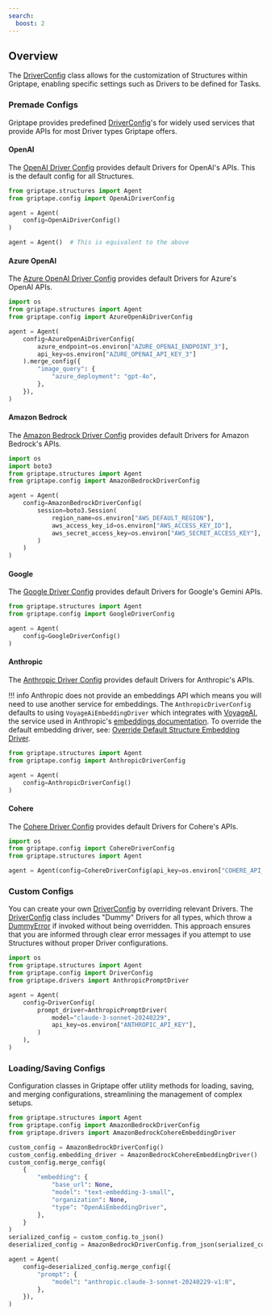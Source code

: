 ```yaml
---
search:
  boost: 2 
---
```


## Overview

The [DriverConfig](../../reference/griptape/config/driver_config.md) class allows for the customization of Structures within Griptape, enabling specific settings such as Drivers to be defined for Tasks. 

### Premade Configs

Griptape provides predefined [DriverConfig](../../reference/griptape/config/driver_config.md)'s for widely used services that provide APIs for most Driver types Griptape offers.

#### OpenAI

The [OpenAI Driver Config](../../reference/griptape/config/openai_driver_config.md) provides default Drivers for OpenAI's APIs. This is the default config for all Structures.

```python
from griptape.structures import Agent
from griptape.config import OpenAiDriverConfig

agent = Agent(
    config=OpenAiDriverConfig()
)

agent = Agent()  # This is equivalent to the above
```

#### Azure OpenAI

The [Azure OpenAI Driver Config](../../reference/griptape/config/azure_openai_driver_config.md) provides default Drivers for Azure's OpenAI APIs.

```python
import os
from griptape.structures import Agent
from griptape.config import AzureOpenAiDriverConfig

agent = Agent(
    config=AzureOpenAiDriverConfig(
        azure_endpoint=os.environ["AZURE_OPENAI_ENDPOINT_3"],
        api_key=os.environ["AZURE_OPENAI_API_KEY_3"]
    ).merge_config({
        "image_query": {
            "azure_deployment": "gpt-4o",
        },
    }),
)
```

#### Amazon Bedrock
The [Amazon Bedrock Driver Config](../../reference/griptape/config/amazon_bedrock_driver_config.md) provides default Drivers for Amazon Bedrock's APIs.

```python
import os
import boto3
from griptape.structures import Agent
from griptape.config import AmazonBedrockDriverConfig

agent = Agent(
    config=AmazonBedrockDriverConfig(
        session=boto3.Session(
            region_name=os.environ["AWS_DEFAULT_REGION"],
            aws_access_key_id=os.environ["AWS_ACCESS_KEY_ID"],
            aws_secret_access_key=os.environ["AWS_SECRET_ACCESS_KEY"],
        )
    )
)
```

#### Google
The [Google Driver Config](../../reference/griptape/config/google_driver_config.md) provides default Drivers for Google's Gemini APIs.

```python
from griptape.structures import Agent
from griptape.config import GoogleDriverConfig

agent = Agent(
    config=GoogleDriverConfig()
)
```

#### Anthropic

The [Anthropic Driver Config](../../reference/griptape/config/anthropic_driver_config.md) provides default Drivers for Anthropic's APIs.

!!! info
    Anthropic does not provide an embeddings API which means you will need to use another service for embeddings.
    The `AnthropicDriverConfig` defaults to using `VoyageAiEmbeddingDriver` which integrates with [VoyageAI](https://www.voyageai.com/), the service used in Anthropic's [embeddings documentation](https://docs.anthropic.com/claude/docs/embeddings).
    To override the default embedding driver, see: [Override Default Structure Embedding Driver](../drivers/embedding-drivers.md#override-default-structure-embedding-driver).

```python
from griptape.structures import Agent
from griptape.config import AnthropicDriverConfig

agent = Agent(
    config=AnthropicDriverConfig()
)
```

#### Cohere

The [Cohere Driver Config](../../reference/griptape/config/cohere_driver_config.md) provides default Drivers for Cohere's APIs.

```python
import os
from griptape.config import CohereDriverConfig
from griptape.structures import Agent

agent = Agent(config=CohereDriverConfig(api_key=os.environ["COHERE_API_KEY"]))
```

### Custom Configs

You can create your own [DriverConfig](../../reference/griptape/config/driver_config.md) by overriding relevant Drivers.
The [DriverConfig](../../reference/griptape/config/driver_config.md) class includes "Dummy" Drivers for all types, which throw a [DummyError](../../reference/griptape/exceptions/dummy_exception.md) if invoked without being overridden. 
This approach ensures that you are informed through clear error messages if you attempt to use Structures without proper Driver configurations.

```python
import os
from griptape.structures import Agent
from griptape.config import DriverConfig
from griptape.drivers import AnthropicPromptDriver

agent = Agent(
    config=DriverConfig(
        prompt_driver=AnthropicPromptDriver(
            model="claude-3-sonnet-20240229",
            api_key=os.environ["ANTHROPIC_API_KEY"],
        )
    ),
)
```

### Loading/Saving Configs

Configuration classes in Griptape offer utility methods for loading, saving, and merging configurations, streamlining the management of complex setups.

```python
from griptape.structures import Agent
from griptape.config import AmazonBedrockDriverConfig
from griptape.drivers import AmazonBedrockCohereEmbeddingDriver

custom_config = AmazonBedrockDriverConfig()
custom_config.embedding_driver = AmazonBedrockCohereEmbeddingDriver()
custom_config.merge_config(
    {
        "embedding": {
            "base_url": None,
            "model": "text-embedding-3-small",
            "organization": None,
            "type": "OpenAiEmbeddingDriver",
        },
    }
)
serialized_config = custom_config.to_json()
deserialized_config = AmazonBedrockDriverConfig.from_json(serialized_config)

agent = Agent(
    config=deserialized_config.merge_config({
        "prompt": {
            "model": "anthropic.claude-3-sonnet-20240229-v1:0",
        },
    }),
)
```

